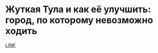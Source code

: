 # Жуткая Тула и как её улучшить: город, по которому невозможно ходить



[LINK](https://varlamov.ru/2255125.html)